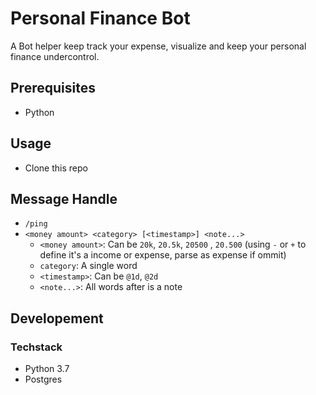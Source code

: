 # Personal Finance Bot

A Bot helper keep track your expense, visualize and keep your personal finance undercontrol.

## Prerequisites

* Python

## Usage

* Clone this repo

## Message Handle

* `/ping`
* `<money amount> <category> [<timestamp>] <note...>`
    * `<money amount>`: Can be `20k`, `20.5k`, `20500` , `20.500` (using `-` or `+` to define it's a income or expense, parse as expense if ommit)
    * `category`: A single word
    * `<timestamp>`: Can be `@1d`, `@2d`
    * `<note...>`: All words after is a note

## Developement

### Techstack

* Python 3.7
* Postgres